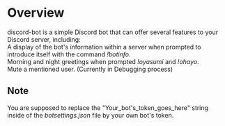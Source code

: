 # Overview
discord-bot is a simple Discord bot that can offer several features to your Discord server, including:\
  A display of the bot's information within a server when prompted to introduce itself with the command *!botinfo*.\
  Morning and night greetings when prompted *!oyasumi* and *!ohayo*.\
  Mute a mentioned user. (Currently in Debugging process)

## Note
You are supposed to replace the "Your_bot's_token_goes_here" string inside of the *botsettings.json* file by your own bot's token. 
